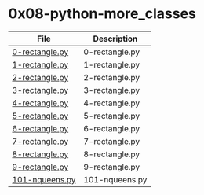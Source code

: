 # 0x08-python-more_classes

| File      | Description |
| ----------- | ----------- |
| [0-rectangle.py](./0-rectangle.py) | 0-rectangle.py |
| [1-rectangle.py](./1-rectangle.py) | 1-rectangle.py |
| [2-rectangle.py](./2-rectangle.py) | 2-rectangle.py |
| [3-rectangle.py](./3-rectangle.py) | 3-rectangle.py |
| [4-rectangle.py](./4-rectangle.py) | 4-rectangle.py |
| [5-rectangle.py](./5-rectangle.py) | 5-rectangle.py |
| [6-rectangle.py](./6-rectangle.py) | 6-rectangle.py |
| [7-rectangle.py](./7-rectangle.py) | 7-rectangle.py |
| [8-rectangle.py](./8-rectangle.py) | 8-rectangle.py |
| [9-rectangle.py](./9-rectangle.py) | 9-rectangle.py |
| [101-nqueens.py](./101-nqueens.py) | 101-nqueens.py |
